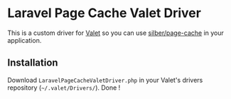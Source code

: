 # Laravel Page Cache Valet Driver

This is a custom driver for [Valet](https://laravel.com/docs/master/valet) so you can use [silber/page-cache](https://github.com/JosephSilber/page-cache) in your application. 

## Installation
Download `LaravelPageCacheValetDriver.php` in your Valet's drivers repository (`~/.valet/Drivers/`). Done !
